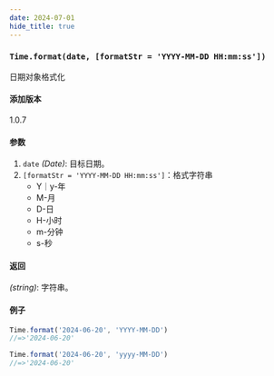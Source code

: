```yaml
---
date: 2024-07-01
hide_title: true
---
```

<h3>
  <code>Time.format(date, [formatStr = 'YYYY-MM-DD HH:mm:ss'])</code>
</h3>



日期对象格式化

#### 添加版本

1.0.7

#### 参数

1. `date` *(Date)*: 目标日期。
1. `[formatStr = 'YYYY-MM-DD HH:mm:ss']`：格式字符串
   * Y｜y-年
   * M-月
   * D-日
   * H-小时
   * m-分钟
   * s-秒

#### 返回

*(string)*: 字符串。

#### 例子

```javascript
Time.format('2024-06-20', 'YYYY-MM-DD')
//=>'2024-06-20'

Time.format('2024-06-20', 'yyyy-MM-DD')
//=>'2024-06-20'
```
